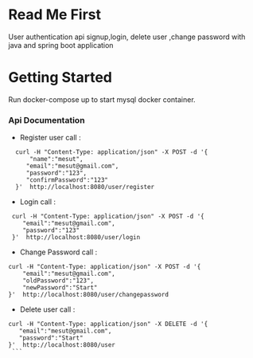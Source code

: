 # Read Me First
User authentication api signup,login, delete user ,change password with java and spring boot application

# Getting Started
Run docker-compose up to start mysql docker container.

### Api Documentation

* Register user call :
 ``` 
   curl -H "Content-Type: application/json" -X POST -d '{
       "name":"mesut",
      "email":"mesut@gmail.com",
      "password":"123",
      "confirmPassword":"123"
   }'  http://localhost:8080/user/register
  ```

* Login call :
 ``` 
  curl -H "Content-Type: application/json" -X POST -d '{
     "email":"mesut@gmail.com",
     "password":"123"
  }'  http://localhost:8080/user/login
  ```

* Change Password call :
 ``` 
 curl -H "Content-Type: application/json" -X POST -d '{
     "email":"mesut@gmail.com",
     "oldPassword":"123",
     "newPassword":"Start"
 }'  http://localhost:8080/user/changepassword
  ```
  
  * Delete user call :
   ``` 
  curl -H "Content-Type: application/json" -X DELETE -d '{
      "email":"mesut@gmail.com",
      "password":"Start"
  }'  http://localhost:8080/user
    ```